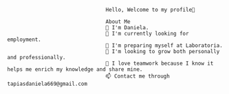                                     Hello, Welcome to my profile👋

                                    About Me
                                    👋 I'm Daniela.
                                    🔭 I'm currently looking for employment.
                                    🌱 I'm preparing myself at Laboratoria.
                                    👯 I'm looking to grow both personally and professionally.
                                    🤔 I love teamwork because I know it helps me enrich my knowledge and share mine.
                                    📫 Contact me through tapiasdaniela669@gmail.com
  

